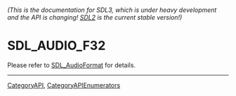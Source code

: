 ###### (This is the documentation for SDL3, which is under heavy development and the API is changing! [SDL2](https://wiki.libsdl.org/SDL2/) is the current stable version!)
# SDL_AUDIO_F32

Please refer to [SDL_AudioFormat](SDL_AudioFormat) for details.

----
[CategoryAPI](CategoryAPI), [CategoryAPIEnumerators](CategoryAPIEnumerators)


